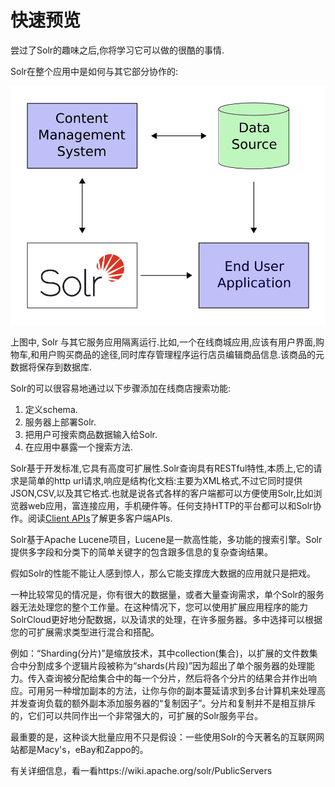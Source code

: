 # 快速预览

尝过了Solr的趣味之后,你将学习它可以做的很酷的事情.

Solr在整个应用中是如何与其它部分协作的:

![integrate](integrate.png)

上图中, Solr 与其它服务应用隔离运行.比如,一个在线商城应用,应该有用户界面,购物车,和用户购买商品的途径,同时库存管理程序运行店员编辑商品信息.该商品的元数据将保存到数据库.

Solr的可以很容易地通过以下步骤添加在线商店搜索功能:

1. 定义schema.
2. 服务器上部署Solr.
3. 把用户可搜索商品数据输入给Solr.
4. 在应用中暴露一个搜索方法.

Solr基于开发标准,它具有高度可扩展性.Solr查询具有RESTful特性,本质上,它的请求是简单的http url请求,响应是结构化文档:主要为XML格式,不过它同时提供JSON,CSV,以及其它格式.也就是说各式各样的客户端都可以方便使用Solr,比如浏览器web应用，富连接应用，手机硬件等。任何支持HTTP的平台都可以和Solr协作。阅读[Client APIs](/api.md)了解更多客户端APIs.

Solr基于Apache Lucene项目，Lucene是一款高性能，多功能的搜索引擎。Solr提供多字段和分类下的简单关键字的包含跟多信息的复杂查询结果。

假如Solr的性能不能让人感到惊人，那么它能支撑庞大数据的应用就只是把戏。

一种比较常见的情况是，你有很大的数据量，或者大量查询需求，单个Solr的服务器无法处理您的整个工作量。在这种情况下，您可以使用扩展应用程序的能力SolrCloud更好地分配数据，以及请求的处理，在许多服务器。多中选择可以根据您的可扩展需求类型进行混合和搭配。

例如：“Sharding(分片)”是缩放技术，其中collection(集合)，以扩展的文件数集合中分割成多个逻辑片段被称为“shards(片段)”因为超出了单个服务器的处理能力。传入查询被分配给集合中的每一个分片，然后将各个分片的结果合并作出响应。可用另一种增加副本的方法，让你与你的副本蔓延请求到多台计算机来处理高并发查询负载的额外副本添加服务器的“复制因子”。分片和复制并不是相互排斥的，它们可以共同作出一个非常强大的，可扩展的Solr服务平台。

最重要的是，这种谈大批量应用不只是假设：一些使用Solr的今天著名的互联网网站都是Macy's，eBay和Zappo的。

有关详细信息，看一看https://wiki.apache.org/solr/PublicServers